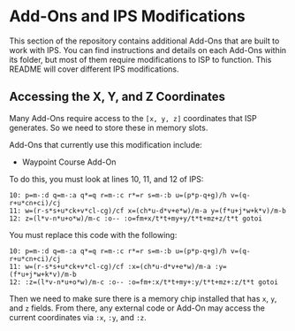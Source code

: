 # Add-Ons and IPS Modifications

This section of the repository contains additional Add-Ons that are built to work with IPS. You can find instructions and details on each Add-Ons within its folder, but most of them require modifications to ISP to function. This README will cover different IPS modifications.

## Accessing the X, Y, and Z Coordinates

Many Add-Ons require access to the `[x, y, z]` coordinates that ISP generates. So we need to store these in memory slots.

Add-Ons that currently use this modification include:

- Waypoint Course Add-On

To do this, you must look at lines 10, 11, and 12 of IPS:

```
10: p=m-:d q=m-:a q*=q r=m-:c r*=r s=m-:b u=(p*p-q+g)/h v=(q-r+u*cn+ci)/cj
11: w=(r-s*s+u*ck+v*cl-cg)/cf x=(ch*u-d*v+e*w)/m-a y=(f*u+j*w+k*v)/m-b
12: z=(l*v-n*u+o*w)/m-c :o-- :o=fm+x/t*t+my+y/t*t+mz+z/t*t gotoi
```

You must replace this code with the following:

```
10: p=m-:d q=m-:a q*=q r=m-:c r*=r s=m-:b u=(p*p-q+g)/h v=(q-r+u*cn+ci)/cj
11: w=(r-s*s+u*ck+v*cl-cg)/cf :x=(ch*u-d*v+e*w)/m-a :y=(f*u+j*w+k*v)/m-b
12: :z=(l*v-n*u+o*w)/m-c :o-- :o=fm+:x/t*t+my+:y/t*t+mz+:z/t*t gotoi
```

Then we need to make sure there is a memory chip installed that has `x`, `y`, and `z` fields. From there, any external code or Add-On may access the current coordinates via `:x`, `:y`, and `:z`.
